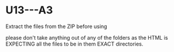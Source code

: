 # U13---A3
Extract the files from the ZIP before using

please don't take anything out of any of the folders as the HTML is EXPECTING all the files to be in them EXACT directories.
